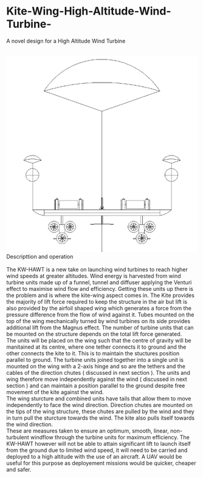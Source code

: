 # Kite-Wing-High-Altitude-Wind-Turbine-
A novel design for a High Altitude Wind Turbine 
<br>
<br>


![alt text](https://github.com/Aightm8/Kite-Wing-High-Altitude-Wind-Turbine-/blob/master/Kite%20Wing%20HAWT%20white%20background.PNG)
<br>
Descripttion and operation
<br>
<br>
The KW-HAWT is a new take on launching wind turbines to reach higher wind speeds at greater altitudes. Wind energy is harvested from wind turbine units made up of a funnel, tunnel and diffuser applying the Venturi effect to maximise wind flow and efficiency. Getting these units up there is the problem and is where the kite-wing aspect comes in. The Kite provides the majority of lift force required to keep the structure in the air but lift is also provided by the airfoil shaped wing which generates a force from the pressure difference from the flow of wind against it. Tubes mounted on the top of the wing mechanically turned by wind turbines on its side provides additional lift from the Magnus effect. The number of turbine units that can be mounted on the structure depends on the total lift force generated. <br>
The units will be placed on the wing such that the centre of gravity will be manitained at its centre, where one tether connects it to ground and the other connects the kite to it. This is to maintain the stuctures position parallel to ground. The turbine units joined together into a single unit is mounted on the wing with a 2-axis hinge and so are the tethers and the cables of the direction chutes ( discussed in next section ). The units and wing therefore move independently against the wind ( discussed in next section ) and can maintain a position parallel to the ground despite free movement of the kite against the wind. <br>
The wing sturcture and combined units have tails that allow them to move independently to face the wind direction. Direction chutes are mounted on the tips of the wing structure, these chutes are pulled by the wind and they in turn pull the sturcture towards the wind. The kite also pulls itself towards the wind direction. <br>
These are measures taken to ensure an optimum, smooth, linear, non-turbulent windflow through the turbine units for maximum efficiency.
The KW-HAWT however will not be able to attain significant lift to launch itself from the ground due to limited wind speed, it will need to be carried and deployed to a high altitude with the use of an aircraft. A UAV would be useful for this purpose as deployement missions would be quicker, cheaper and safer.

